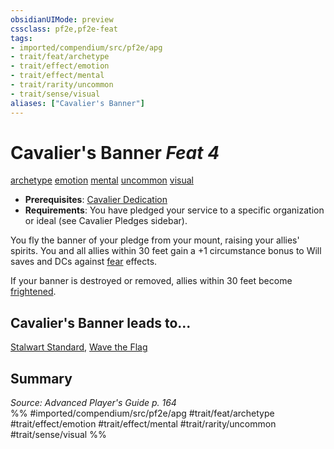 ```yaml
---
obsidianUIMode: preview
cssclass: pf2e,pf2e-feat
tags:
- imported/compendium/src/pf2e/apg
- trait/feat/archetype
- trait/effect/emotion
- trait/effect/mental
- trait/rarity/uncommon
- trait/sense/visual
aliases: ["Cavalier's Banner"]
---
```

# Cavalier's Banner  *Feat 4*  
[archetype](archetype.md)  [emotion](emotion.md)  [mental](mental.md)  [uncommon](uncommon.md)  [visual](visual.md)  

- **Prerequisites**: [Cavalier Dedication](cavalier-dedication-apg.md)
- **Requirements**: You have pledged your service to a specific organization or ideal (see Cavalier Pledges sidebar).

You fly the banner of your pledge from your mount, raising your allies' spirits. You and all allies within 30 feet gain a +1 circumstance bonus to Will saves and DCs against [fear](rules/traits/fear.md) effects.

If your banner is destroyed or removed, allies within 30 feet become [frightened](conditions.md#Frightened).

## Cavalier's Banner leads to...

[Stalwart Standard](stalwart-standard-lokl.md), [Wave the Flag](wave-the-flag-lokl.md)

## Summary

*Source: Advanced Player's Guide p. 164*  
%% #imported/compendium/src/pf2e/apg #trait/feat/archetype #trait/effect/emotion #trait/effect/mental #trait/rarity/uncommon #trait/sense/visual %%